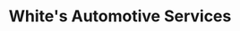---
title: "White's Automotive Services"
url: /norwalk/whites-automotive-services/
shop: car repair
---
